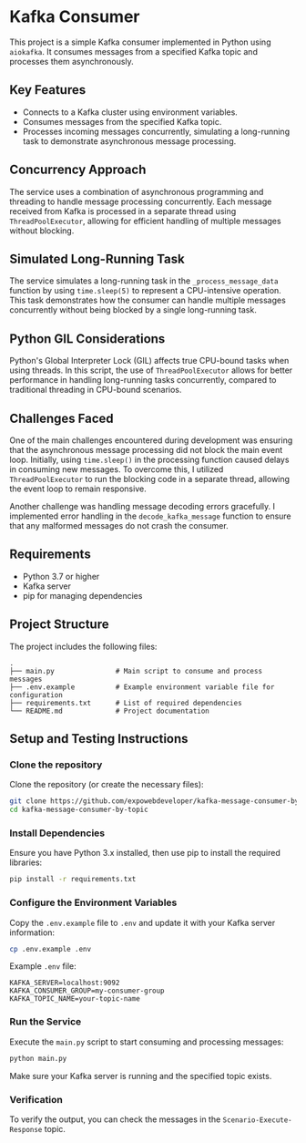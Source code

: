 # Kafka Consumer

This project is a simple Kafka consumer implemented in Python using `aiokafka`. It consumes messages from a specified Kafka topic and processes them asynchronously.

## Key Features

- Connects to a Kafka cluster using environment variables.
- Consumes messages from the specified Kafka topic.
- Processes incoming messages concurrently, simulating a long-running task to demonstrate asynchronous message processing.

## Concurrency Approach

The service uses a combination of asynchronous programming and threading to handle message processing concurrently. Each message received from Kafka is processed in a separate thread using `ThreadPoolExecutor`, allowing for efficient handling of multiple messages without blocking.

## Simulated Long-Running Task

The service simulates a long-running task in the `_process_message_data` function by using `time.sleep(5)` to represent a CPU-intensive operation. This task demonstrates how the consumer can handle multiple messages concurrently without being blocked by a single long-running task.

## Python GIL Considerations

Python's Global Interpreter Lock (GIL) affects true CPU-bound tasks when using threads. In this script, the use of `ThreadPoolExecutor` allows for better performance in handling long-running tasks concurrently, compared to traditional threading in CPU-bound scenarios.

## Challenges Faced

One of the main challenges encountered during development was ensuring that the asynchronous message processing did not block the main event loop. Initially, using `time.sleep()` in the processing function caused delays in consuming new messages. To overcome this, I utilized `ThreadPoolExecutor` to run the blocking code in a separate thread, allowing the event loop to remain responsive.

Another challenge was handling message decoding errors gracefully. I implemented error handling in the `decode_kafka_message` function to ensure that any malformed messages do not crash the consumer.

## Requirements

- Python 3.7 or higher
- Kafka server
- pip for managing dependencies

## Project Structure

The project includes the following files:

```
.
├── main.py               # Main script to consume and process messages
├── .env.example          # Example environment variable file for configuration
├── requirements.txt      # List of required dependencies
└── README.md             # Project documentation
```

## Setup and Testing Instructions

### Clone the repository

Clone the repository (or create the necessary files):

```bash
git clone https://github.com/expowebdeveloper/kafka-message-consumer-by-topic.git
cd kafka-message-consumer-by-topic
```

### Install Dependencies

Ensure you have Python 3.x installed, then use pip to install the required libraries:

```bash
pip install -r requirements.txt
```

### Configure the Environment Variables

Copy the `.env.example` file to `.env` and update it with your Kafka server information:

```bash
cp .env.example .env
```

Example `.env` file:

```
KAFKA_SERVER=localhost:9092
KAFKA_CONSUMER_GROUP=my-consumer-group
KAFKA_TOPIC_NAME=your-topic-name
```

### Run the Service

Execute the `main.py` script to start consuming and processing messages:

```bash
python main.py
```

Make sure your Kafka server is running and the specified topic exists.

### Verification

To verify the output, you can check the messages in the `Scenario-Execute-Response` topic.
